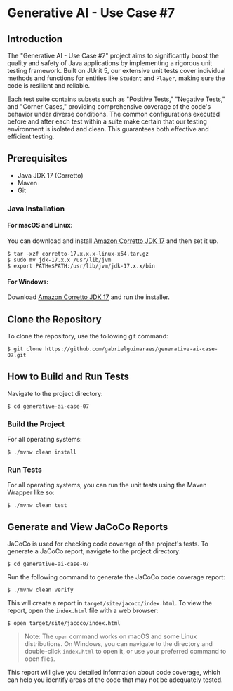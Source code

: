 # Generative AI - Use Case #7

## Introduction

The "Generative AI - Use Case #7" project aims to significantly boost the quality and safety of Java applications by implementing a rigorous unit testing framework. Built on JUnit 5, our extensive unit tests cover individual methods and functions for entities like `Student` and `Player`, making sure the code is resilient and reliable.

Each test suite contains subsets such as "Positive Tests," "Negative Tests," and "Corner Cases," providing comprehensive coverage of the code's behavior under diverse conditions. The common configurations executed before and after each test within a suite make certain that our testing environment is isolated and clean. This guarantees both effective and efficient testing.

## Prerequisites

- Java JDK 17 (Corretto)
- Maven
- Git

### Java Installation

#### For macOS and Linux:
You can download and install [Amazon Corretto JDK 17](https://docs.aws.amazon.com/corretto/latest/corretto-17-ug/downloads-list.html) and then set it up.
```shell
$ tar -xzf corretto-17.x.x.x-linux-x64.tar.gz
$ sudo mv jdk-17.x.x /usr/lib/jvm
$ export PATH=$PATH:/usr/lib/jvm/jdk-17.x.x/bin
```

#### For Windows:
Download [Amazon Corretto JDK 17](https://docs.aws.amazon.com/corretto/latest/corretto-17-ug/downloads-list.html) and run the installer.

## Clone the Repository

To clone the repository, use the following git command:
```shell
$ git clone https://github.com/gabrielguimaraes/generative-ai-case-07.git
```

## How to Build and Run Tests

Navigate to the project directory:
```shell
$ cd generative-ai-case-07
```

### Build the Project

For all operating systems:
```shell
$ ./mvnw clean install
```

### Run Tests

For all operating systems, you can run the unit tests using the Maven Wrapper like so:
```shell
$ ./mvnw clean test
```

## Generate and View JaCoCo Reports

JaCoCo is used for checking code coverage of the project's tests. To generate a JaCoCo report, navigate to the project directory:

```shell
$ cd generative-ai-case-07
```

Run the following command to generate the JaCoCo code coverage report:

```shell
$ ./mvnw clean verify
```

This will create a report in `target/site/jacoco/index.html`. To view the report, open the `index.html` file with a web browser:

```shell
$ open target/site/jacoco/index.html
```

> Note: The `open` command works on macOS and some Linux distributions. On Windows, you can navigate to the directory and double-click `index.html` to open it, or use your preferred command to open files.

This report will give you detailed information about code coverage, which can help you identify areas of the code that may not be adequately tested.